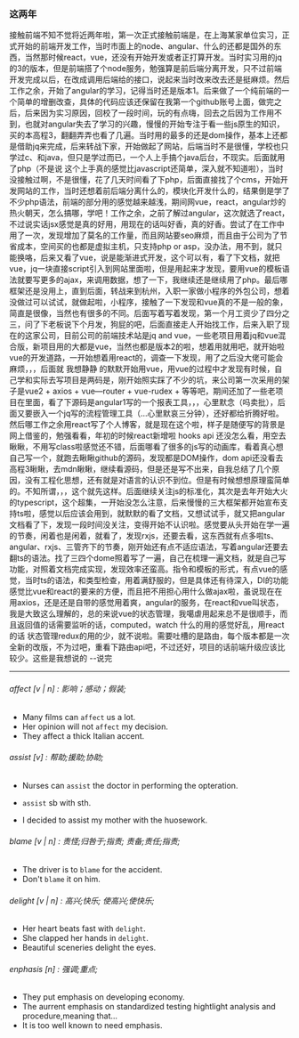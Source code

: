 ### 这两年
接触前端不知不觉将近两年啦，第一次正式接触前端是，在上海某家单位实习，正式开始的前端开发工作，当时市面上的node、angular、什么的还都是国外的东西，当然那时候react，vue，还没有开始开发或者正打算开发。当时实习用的jq的3的版本，但是前端搭了个node服务，勉强算是前后端分离开发，只不过前端开发完成以后，在改成调用后端给的接口，说起来当时改来改去还是挺麻烦。然后工作之余，开始了angular的学习，记得当时还是版本1。后来做了一个纯前端的一个简单的增删改查，具体的代码应该还保留在我第一个github账号上面，做完之后，后来因为实习原因，回校了一段时间，玩的有点嗨，回去之后因为工作用不到，也就对angular失去了学习的兴趣，慢慢的开始专注于看一些js原生的知识，买的本高程3，翻翻弄弄也看了几遍。当时用的最多的还是dom操作，基本上还都是借助jq来完成，后来转战下家，开始做起了网站，后端当时不是很懂，学校也只学过c、和java，但只是学过而已，一个人上手搞个java后台，不现实。后面就用了php（不是说 这个上手真的感觉比javascript还简单，深入就不知道啦），当时没接触过啊，不是很懂，花了几天时间看了下php，后面直接找了个cms，开始开发网站的工作，当时还想着前后端分离什么的，模块化开发什么的，结果倒是学了不少php语法，前端的部分用的感觉越来越浅，期间网vue，react，angular炒的热火朝天，怎么搞哪，学吧！工作之余，之前了解过angular，这次就选了react，不过说实话jsx感觉是真的好用，用现在的话叫好香，真的好香。尝试了在工作中用了一次，发现增加了莫名的工作量，而且网站要seo麻烦，而且由于公司为了节省成本，空间买的也都是虚拟主机，只支持php or asp，没办法，用不到，就只能换咯，后来又看了vue，说是能渐进式开发，这个可以有，看了下文档，就把vue，jq一块直接script引入到网站里面啦，但是用起来才发现，要用vue的模板语法就要写更多的ajax，来调用数据，想了一下，我继续还是继续用了php。最后哪框架还是没用上，直到后面，转战来到杭州，入职一家做小程序的外包公司，想着没做过可以试试，就做起啦，小程序，接触了一下发现和vue真的不是一般的象，简直是很像，当然也有很多的不同。后面写着写着发现，第一个月工资少了四分之三，问了下老板说下个月发，狗屁的吧，后面直接走人开始找工作，后来入职了现在的这家公司，目前公司的前端技术站是jq and vue，一些老项目用着jq和vue混合版，新项目用的大都是vue，当然也都是版本2的啦，想着用就用吧，就开始啦vue的开发道路，一开始想着用react的，调查一下发现，用了之后没大佬可能会麻烦，，，后面就 我想静静 的默默开始用vue，用vue的过程中才发现有时候，自己学和实际去写项目是两码是，刚开始照实踩了不少的坑，来公司第一次采用的架子是vue2 + axios + vue—router + vue-rudex + 等等吧，期间还加了一些老项目在里面，看了下源码是angular1写的一个报表工具，，，心里默念（吗卖批），后面又要嵌入一个jq写的流程管理工具（...心里默哀三分钟），还好都给折腾好啦。然后哪工作之余用react写了个人博客，就是现在这个啦，样子是随便写的背景是网上借鉴的，勉强看看，年初的时候react新增啦 hooks api 还没怎么看，用空去瞅瞅，不用写class啦感觉还不错，后面哪看了很多的js写的动画库，看着真心想自己写一个，就跑去瞅瞅github的源码，发现都是DOM操作，dom api还没看去高程3瞅瞅，去mdn瞅瞅，继续看源码，但是还是写不出来，自我总结了几个原因，没有工程化思想，还有就是对语言的认识不到位。但是有时候想想原理蛮简单的。不知所谓，，，这个就先这样。后面继续关注js的标准化，其次是去年开始大火的typescript，这个超集，一开始没怎么注意，后来慢慢的三大框架都开始宣布支持ts啦，感觉以后应该会用到，就默默的看了文档，又想试试手，就又把angular文档看了下，发现一段时间没关注，变得开始不认识啦。感觉要从头开始在学一遍的节奏，闲着也是闲着，就看了，发现rxjs，还要去看，这东西就有点多啦ts、angular、rxjs、三管齐下的节奏，刚开始还有点不适应语法，写着angular还要去翻ts的语法。找了三四个dome照着写了一遍，自己在梳理一遍文档，就是自己写功能，对照着文档完成实现，发现效率还蛮高。指令和模板的形式，有点vue的感觉，当时ts的语法，和类型检查，用着满舒服的，但是具体还有待深入，DI的功能感觉比vue和react的要来的方便，而且把不用担心用什么做ajax啦，虽说现在在用axios，还是还是自带的感觉用着爽，angular的服务，在react和vue叫状态，我是大致这么理解的，总的来说vue的状态管理，我噶虐用起来总不是很顺手，而且返回值的话需要监听的话，computed，watch 什么的用的感觉好乱，用react的话 状态管理redux的用的少，就不说啦。需要吐槽的是路由，每个版本都是一次全新的改版，不为过吧，重看下路由api吧，不过还好，项目的话前端升级应该比较少。这些是我想说的 --说完

---------


###### affect [v | n] : 影响；感动；假装;
* Many films can `affect` us a lot.
* Her opinion will not `affect` my decision.
* They affect a thick Italian accent.

###### assist [v] : 帮助;援助;协助;
* Nurses can `assist` the doctor in performing the opteration.

* `assist` sb with sth.
* I decided to assist my mother with the huosework.

###### blame [v | n] : 责怪;归咎于;指责; 责备;责任;指责;
* The driver is to `blame` for the accident.
* Don't `blame` it on him.

###### delight [v | n] : 高兴;快乐; 使高兴;使快乐;
* Her heart beats fast with `delight`.
* She clapped her hands in `delight`.
* Beautiful sceneries delight the eyes.

###### enphasis [n] : 强调;重点;
* They put emphasis on developing economy.
* The aurrent emphasis on standardized testing hightlight analysis and procedure,meaning that...
* It is too well known to need emphasis.

